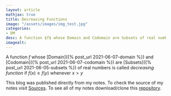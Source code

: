 ```yaml
---
layout: article
mathjax: true
title: Decreasing Functions
image: "/assets/images/img_test.jpg"
categories:
- DM
desc: A function $f$ whose Domain and Codomain are Subsets of real numbers is called decreasing function if $f(x) \geq f(y)$ whenever $x > y$ 
imagealt: 
---
```


A function $f$ whose [Domain]({% post_url 2021-06-07-domain %}) and [Codomain]({% post_url 2021-06-07-codomain %}) are [Subsets]({% post_url 2021-06-05-subsets %}) of real numbers is called *decreasing function* if $f(x) \geq f(y)$ whenever $x > y$


































































































































































































































































































































































This blog was published directly from my notes.
To check the source of my notes visit [Sources](sources.html).
To see all of my notes download/clone this [repository](https://github.com/bovem/CS).